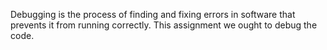 Debugging is the process of finding and fixing errors in software that prevents it from running correctly.
This assignment we ought to debug the code.
